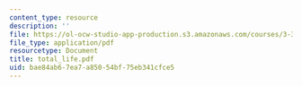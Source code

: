 ```yaml
---
content_type: resource
description: ''
file: https://ol-ocw-studio-app-production.s3.amazonaws.com/courses/3-35-fracture-and-fatigue-fall-2003/bae84ab67ea7a85054bf75eb341cfce5_total_life.pdf
file_type: application/pdf
resourcetype: Document
title: total_life.pdf
uid: bae84ab6-7ea7-a850-54bf-75eb341cfce5
---
```

